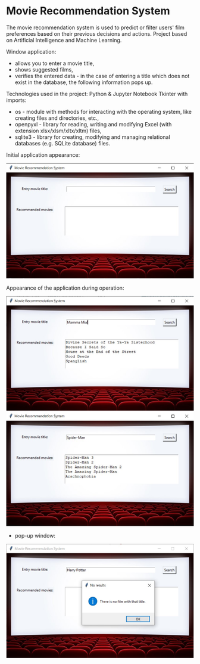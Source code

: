 # Movie Recommendation System

The movie recommendation system is used to predict or filter users' film preferences based on their previous decisions and actions. 
Project based on Artificial Intelligence and Machine Learning.

Window application:
- allows you to enter a movie title,
- shows suggested films,
- verifies the entered data - in the case of entering a title which does not exist in the database, the following information pops up.

Technologies used in the project: Python & Jupyter Notebook Tkinter with imports:
- os - module with methods for interacting with the operating system, like creating files and directories, etc.,
- openpyxl - library for reading, writing and modifying Excel (with extension xlsx/xlsm/xltx/xltm) files,
- sqlite3 - library for creating, modifying and managing relational databases (e.g. SQLite database) files.

Initial application appearance:

![1](https://github.com/weronikaabednarz/Movie-Recommendation-System/blob/main/images/empty_form.jpg)

Appearance of the application during operation:

![2](https://github.com/weronikaabednarz/Movie-Recommendation-System/blob/main/images/first_recommendation.jpg)
![3](https://github.com/weronikaabednarz/Movie-Recommendation-System/blob/main/images/second_recommendation.jpg)

- pop-up window:

![4](https://github.com/weronikaabednarz/Movie-Recommendation-System/blob/main/images/incorrect_input.jpg)

